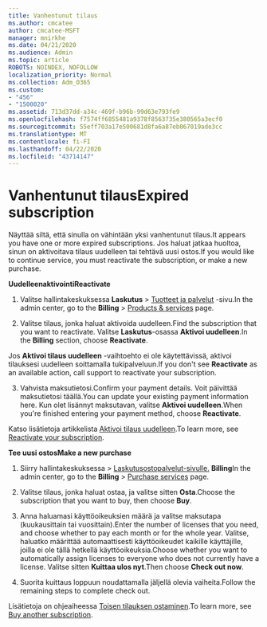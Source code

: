 ```yaml
---
title: Vanhentunut tilaus
ms.author: cmcatee
author: cmcatee-MSFT
manager: mnirkhe
ms.date: 04/21/2020
ms.audience: Admin
ms.topic: article
ROBOTS: NOINDEX, NOFOLLOW
localization_priority: Normal
ms.collection: Adm_O365
ms.custom:
- "456"
- "1500020"
ms.assetid: 713d37dd-a34c-469f-b96b-99d63e793fe9
ms.openlocfilehash: f7574ff6855481a9378f8563735e380565a3ecf0
ms.sourcegitcommit: 55eff703a17e500681d8fa6a87eb067019ade3cc
ms.translationtype: MT
ms.contentlocale: fi-FI
ms.lasthandoff: 04/22/2020
ms.locfileid: "43714147"
---
```

# <a name="expired-subscription"></a><span data-ttu-id="0afce-102">Vanhentunut tilaus</span><span class="sxs-lookup"><span data-stu-id="0afce-102">Expired subscription</span></span>

<span data-ttu-id="0afce-103">Näyttää siltä, että sinulla on vähintään yksi vanhentunut tilaus.</span><span class="sxs-lookup"><span data-stu-id="0afce-103">It appears you have one or more expired subscriptions.</span></span> <span data-ttu-id="0afce-104">Jos haluat jatkaa huoltoa, sinun on aktivoitava tilaus uudelleen tai tehtävä uusi ostos.</span><span class="sxs-lookup"><span data-stu-id="0afce-104">If you would like to continue service, you must reactivate the subscription, or make a new purchase.</span></span>
  
<span data-ttu-id="0afce-105">**Uudelleenaktivointi**</span><span class="sxs-lookup"><span data-stu-id="0afce-105">**Reactivate**</span></span>
  
1. <span data-ttu-id="0afce-106">Valitse hallintakeskuksessa **Laskutus** \> [Tuotteet ja palvelut](https://go.microsoft.com/fwlink/p/?linkid=842054) -sivu.</span><span class="sxs-lookup"><span data-stu-id="0afce-106">In the admin center, go to the **Billing** \> [Products & services](https://go.microsoft.com/fwlink/p/?linkid=842054) page.</span></span>

2. <span data-ttu-id="0afce-107">Valitse tilaus, jonka haluat aktivoida uudelleen.</span><span class="sxs-lookup"><span data-stu-id="0afce-107">Find the subscription that you want to reactivate.</span></span> <span data-ttu-id="0afce-108">Valitse **Laskutus**-osassa **Aktivoi uudelleen**.</span><span class="sxs-lookup"><span data-stu-id="0afce-108">In the **Billing** section, choose **Reactivate**.</span></span>

<span data-ttu-id="0afce-109">Jos **Aktivoi tilaus uudelleen** -vaihtoehto ei ole käytettävissä, aktivoi tilauksesi uudelleen soittamalla tukipalveluun.</span><span class="sxs-lookup"><span data-stu-id="0afce-109">If you don't see **Reactivate** as an available action, call support to reactivate your subscription.</span></span>

3. <span data-ttu-id="0afce-110">Vahvista maksutietosi.</span><span class="sxs-lookup"><span data-stu-id="0afce-110">Confirm your payment details.</span></span> <span data-ttu-id="0afce-111">Voit päivittää maksutietosi täällä.</span><span class="sxs-lookup"><span data-stu-id="0afce-111">You can update your existing payment information here.</span></span> <span data-ttu-id="0afce-112">Kun olet lisännyt maksutavan, valitse **Aktivoi uudelleen**.</span><span class="sxs-lookup"><span data-stu-id="0afce-112">When you're finished entering your payment method, choose **Reactivate**.</span></span>

<span data-ttu-id="0afce-113">Katso lisätietoja artikkelista [Aktivoi tilaus uudelleen](https://docs.microsoft.com/office365/admin/subscriptions-and-billing/reactivate-your-subscription).</span><span class="sxs-lookup"><span data-stu-id="0afce-113">To learn more, see [Reactivate your subscription](https://docs.microsoft.com/office365/admin/subscriptions-and-billing/reactivate-your-subscription).</span></span>

<span data-ttu-id="0afce-114">**Tee uusi ostos**</span><span class="sxs-lookup"><span data-stu-id="0afce-114">**Make a new purchase**</span></span>
  
1. <span data-ttu-id="0afce-115">Siirry hallintakeskuksessa \> [Laskutusostopalvelut-sivulle.](https://go.microsoft.com/fwlink/p/?linkid=868433) **Billing**</span><span class="sxs-lookup"><span data-stu-id="0afce-115">In the admin center, go to the **Billing** \> [Purchase services](https://go.microsoft.com/fwlink/p/?linkid=868433) page.</span></span>

2. <span data-ttu-id="0afce-116">Valitse tilaus, jonka haluat ostaa, ja valitse sitten **Osta**.</span><span class="sxs-lookup"><span data-stu-id="0afce-116">Choose the subscription that you want to buy, then choose **Buy**.</span></span>

3. <span data-ttu-id="0afce-117">Anna haluamasi käyttöoikeuksien määrä ja valitse maksutapa (kuukausittain tai vuosittain).</span><span class="sxs-lookup"><span data-stu-id="0afce-117">Enter the number of licenses that you need, and choose whether to pay each month or for the whole year.</span></span> <span data-ttu-id="0afce-118">Valitse, haluatko määrittää automaattisesti käyttöoikeudet kaikille käyttäjille, joilla ei ole tällä hetkellä käyttöoikeuksia.</span><span class="sxs-lookup"><span data-stu-id="0afce-118">Choose whether you want to automatically assign licenses to everyone who does not currently have a license.</span></span> <span data-ttu-id="0afce-119">Valitse sitten **Kuittaa ulos nyt**.</span><span class="sxs-lookup"><span data-stu-id="0afce-119">Then choose **Check out now**.</span></span>

4. <span data-ttu-id="0afce-120">Suorita kuittaus loppuun noudattamalla jäljellä olevia vaiheita.</span><span class="sxs-lookup"><span data-stu-id="0afce-120">Follow the remaining steps to complete check out.</span></span>

<span data-ttu-id="0afce-121">Lisätietoja on ohjeaiheessa [Toisen tilauksen ostaminen](https://docs.microsoft.com/office365/admin/subscriptions-and-billing/buy-another-subscription).</span><span class="sxs-lookup"><span data-stu-id="0afce-121">To learn more, see [Buy another subscription](https://docs.microsoft.com/office365/admin/subscriptions-and-billing/buy-another-subscription).</span></span>